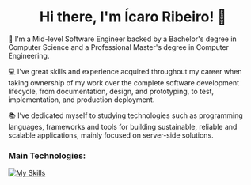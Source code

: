 <h1 align='center'>
  Hi there, I'm Ícaro Ribeiro! 👋
</h1>

👨 I'm a Mid-level Software Engineer backed by a Bachelor's degree in Computer Science and a Professional Master's degree in Computer Engineering.

💻 I've great skills and experience acquired throughout my career when taking ownership of my work over the complete software development lifecycle, from documentation, design, and prototyping, to test, implementation, and production deployment.

📚 I’ve dedicated myself to studying technologies such as programming languages, frameworks and tools for building sustainable, reliable and scalable applications, mainly focused on server-side solutions.

### Main Technologies:

[![My Skills](https://skillicons.dev/icons?i=py,nodejs,ts,graphql,aws,postgres,redis,docker,terraform,githubactions,git)](https://skillicons.dev)

<!--
**icaroribeiro/icaroribeiro** is a ✨ _special_ ✨ repository because its `README.md` (this file) appears on your GitHub profile.

Here are some ideas to get you started:

- 🔭 I’m currently working on ...
- 🌱 I’m currently learning ...
- 👯 I’m looking to collaborate on ...
- 🤔 I’m looking for help with ...
- 💬 Ask me about ...
- 📫 How to reach me: ...
- 😄 Pronouns: ...
-->
